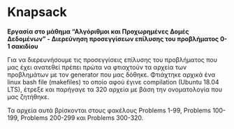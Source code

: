 # Knapsack
<b>Εργασία στο μάθημα “Αλγόριθμοι και Προχωρημένες Δομές Δεδομένων” - Διερεύνηση προσεγγίσεων επίλυσης του προβλήματος 0-1 σακιδίου</b>

Για να διερευνήσουμε τις προσεγγίσεις επίλυσης του προβλήματος που μας έχει ανατεθεί πρέπει πρώτα να φτιαχτούν τα αρχεία των προβλημάτων με τον generator που μας δόθηκε. 
Φτιάχτηκε αρχικά ένα linux bash file (makefiles) το οποίο αφού έγινε compilation (Ubuntu 18.04 LTS), έτρεξε και παρήγαγε τα 320 αρχεία με βάση την ονοματολογία που μας ζητήθηκε.
<p>Τα αρχεία αυτά βρίσκονται στους φακέλους Problems 1-99, Problems 100-199, Problems 200-299 και Problems 300-320.</p>
